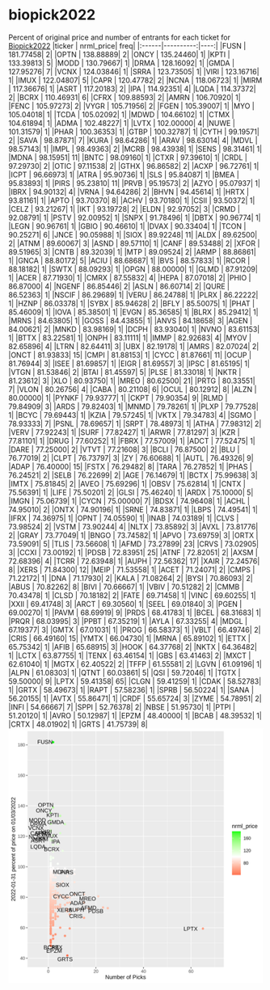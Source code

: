 # biopick2022
Percent of original price and number of entrants for each ticket for [Biopick2022](https://twitter.com/hashtag/Biopick2022)
|ticker | nrml_price| freq|
|:------|----------:|----:|
|FUSN   |  181.77458|    2|
|OPTN   |  138.88889|    2|
|ONCY   |  135.24460|    1|
|KPTI   |  133.39813|    5|
|MODD   |  130.79667|    1|
|DRMA   |  128.16092|    1|
|GMDA   |  127.95276|    7|
|VCNX   |  124.03846|    1|
|SRRA   |  123.73505|    1|
|VIRI   |  123.16716|    1|
|IMUX   |  122.04807|    5|
|CAPR   |  120.47782|    2|
|NCNA   |  118.06723|    1|
|MIRM   |  117.36676|    1|
|ASRT   |  117.20183|    2|
|IPA    |  114.92351|    4|
|LQDA   |  114.37372|    2|
|BCRX   |  110.46931|    6|
|CFRX   |  109.88593|    2|
|AMRN   |  106.70920|    1|
|FENC   |  105.97273|    2|
|VYGR   |  105.71956|    2|
|FGEN   |  105.39007|    1|
|MYO    |  105.04018|    1|
|TCDA   |  105.02092|    1|
|MDWD   |  104.66102|    1|
|CTMX   |  104.61894|    1|
|ADMA   |  102.48227|    1|
|LVTX   |  102.00000|    4|
|NUWE   |  101.31579|    1|
|PHAR   |  100.36353|    1|
|GTBP   |  100.32787|    1|
|CYTH   |   99.19571|    2|
|SAVA   |   98.87871|    7|
|KURA   |   98.64286|    1|
|ARAV   |   98.63014|    4|
|MDVL   |   98.57143|    1|
|IMPL   |   98.49363|    2|
|MCRB   |   98.43938|    1|
|SENS   |   98.31461|    1|
|MDNA   |   98.15951|   11|
|BNTC   |   98.09160|    1|
|CTXR   |   97.39610|    1|
|CRDL   |   97.29730|    2|
|OTIC   |   97.11538|    2|
|GTHX   |   96.86582|    2|
|ACXP   |   96.72761|    1|
|ICPT   |   96.66973|    1|
|ATRA   |   95.90736|    1|
|SLS    |   95.84087|    1|
|BMEA   |   95.83893|    1|
|PIRS   |   95.23810|   11|
|PRVB   |   95.19573|    2|
|AZYO   |   95.07937|    1|
|IBRX   |   94.90132|    4|
|VRNA   |   94.64286|    2|
|BHVN   |   94.45614|    1|
|HRTX   |   93.81161|    1|
|APTO   |   93.70370|    8|
|ACHV   |   93.70180|    1|
|CSII   |   93.50372|    1|
|CELZ   |   93.21267|    1|
|IKT    |   93.19728|    2|
|ELDN   |   92.97052|    3|
|CRMD   |   92.08791|    1|
|PSTV   |   92.00952|    1|
|SNPX   |   91.78496|    1|
|DBTX   |   90.96774|    1|
|LEGN   |   90.96761|    1|
|GBIO   |   90.46610|    1|
|DVAX   |   90.33404|    1|
|TCON   |   90.25271|    6|
|JNCE   |   90.05988|    1|
|SIOX   |   89.92248|   11|
|ALDX   |   89.62500|    2|
|ATNM   |   89.60067|    3|
|ASND   |   89.57110|    1|
|CANF   |   89.53488|    2|
|XFOR   |   89.51965|    3|
|CNTB   |   89.32039|    1|
|MTP    |   89.09524|    2|
|ARMP   |   88.86861|    1|
|GNCA   |   88.80172|    5|
|ACIU   |   88.68687|    1|
|BVS    |   88.57833|    1|
|RCOR   |   88.18182|    1|
|SWTX   |   88.09293|    1|
|OPGN   |   88.00000|    1|
|GLMD   |   87.91209|    1|
|ACER   |   87.71930|    1|
|CMRX   |   87.55832|    4|
|HEPA   |   87.07018|    2|
|PHIO   |   86.87000|    4|
|NGENF  |   86.85446|    2|
|ASLN   |   86.60714|    2|
|QURE   |   86.52363|    1|
|NSCIF  |   86.29689|    1|
|VERU   |   86.24788|    1|
|PLRX   |   86.22222|    1|
|HZNP   |   86.03378|    1|
|SYBX   |   85.94628|    2|
|BFLY   |   85.50075|    1|
|PHAT   |   85.46009|    1|
|IOVA   |   85.38501|    1|
|EVGN   |   85.36585|    1|
|BLRX   |   85.29412|    1|
|MRNS   |   84.63805|    1|
|GOSS   |   84.43855|    1|
|ANVS   |   84.18658|    3|
|AGEN   |   84.00621|    2|
|MNKD   |   83.98169|    1|
|DCPH   |   83.93040|    1|
|NVNO   |   83.61153|    1|
|BTTX   |   83.22581|    1|
|ONPH   |   83.11111|    1|
|IMMP   |   82.92683|    4|
|MYOV   |   82.65896|    4|
|LTRN   |   82.64411|    3|
|UBX    |   82.19178|    1|
|AMRS   |   82.07024|    2|
|ONCT   |   81.93833|   15|
|CMPI   |   81.88153|    1|
|CYCC   |   81.87661|   11|
|OCUP   |   81.76944|    3|
|ISEE   |   81.69857|    1|
|EIGR   |   81.69557|    3|
|IPSC   |   81.65195|    1|
|VTGN   |   81.53846|    2|
|BTAI   |   81.45597|    5|
|PLSE   |   81.33018|    1|
|NKTR   |   81.23612|    3|
|XLO    |   80.93750|    1|
|MREO   |   80.62500|   21|
|PRTG   |   80.33551|    7|
|VLON   |   80.26756|    4|
|CABA   |   80.21108|    6|
|OCUL   |   80.12912|    8|
|ALZN   |   80.00000|    1|
|PYNKF  |   79.93777|    1|
|CKPT   |   79.90354|    9|
|RLMD   |   79.84909|    3|
|ARDS   |   79.82403|    1|
|MNMD   |   79.78261|    1|
|PLXP   |   79.77528|    1|
|BCYC   |   79.69443|    1|
|KZIA   |   79.57245|    1|
|VKTX   |   79.34783|    4|
|SGMO   |   78.93333|    7|
|PSNL   |   78.69657|    1|
|SRPT   |   78.48973|    1|
|ATHA   |   77.98312|    2|
|VERV   |   77.92243|    1|
|SURF   |   77.82427|    1|
|ARWR   |   77.81297|    3|
|KZR    |   77.81101|    1|
|DRUG   |   77.60252|    1|
|FBRX   |   77.57009|    1|
|ADCT   |   77.52475|    1|
|DARE   |   77.25000|    2|
|VTVT   |   77.21608|    3|
|BCLI   |   76.87500|    2|
|BLU    |   76.77019|    2|
|CLPT   |   76.73797|    3|
|ZY     |   76.60688|    1|
|AUTL   |   76.49326|    9|
|ADAP   |   76.40000|   15|
|FSTX   |   76.29482|    8|
|TARA   |   76.27852|    1|
|PHAS   |   76.24521|    2|
|SELB   |   76.22699|    2|
|AGE    |   76.14679|    1|
|BCTX   |   75.99638|    3|
|IMTX   |   75.81845|    2|
|AVEO   |   75.69296|    1|
|OBSV   |   75.62814|    1|
|CNTX   |   75.56391|    1|
|LIFE   |   75.50201|    2|
|GLSI   |   75.46240|    1|
|ARDX   |   75.10000|    5|
|IMGN   |   75.06739|    1|
|CYCN   |   75.00000|    7|
|BDSX   |   74.96408|    1|
|ACHL   |   74.95010|    2|
|ONTX   |   74.90196|    1|
|SRNE   |   74.83871|    1|
|LBPS   |   74.49541|    1|
|IFRX   |   74.36975|    1|
|OPNT   |   74.05590|    1|
|INAB   |   74.03189|    1|
|CLVS   |   73.98524|    2|
|VSTM   |   73.90244|    4|
|NLTX   |   73.85892|    3|
|AVXL   |   73.81776|    2|
|GRAY   |   73.77049|    1|
|BNGO   |   73.74582|    1|
|APVO   |   73.69759|    3|
|ORTX   |   73.59091|    5|
|TLIS   |   73.56608|    1|
|AFMD   |   73.27899|   23|
|CRVS   |   73.02905|    3|
|CCXI   |   73.00192|    1|
|PDSB   |   72.83951|   25|
|ATNF   |   72.82051|    2|
|AXSM   |   72.68396|    4|
|TCRR   |   72.63948|    1|
|AUPH   |   72.56362|   17|
|XAIR   |   72.24576|    8|
|XERS   |   71.84300|   12|
|MEIP   |   71.53558|    1|
|ACET   |   71.24071|    2|
|CMPS   |   71.22172|    1|
|DNA    |   71.17930|    2|
|KALA   |   71.08264|    2|
|BYSI   |   70.86093|    2|
|ABUS   |   70.82262|    8|
|BIVI   |   70.66667|    1|
|VBIV   |   70.51282|    2|
|CMMB   |   70.43478|    1|
|CLSD   |   70.18182|    2|
|FATE   |   69.71458|    1|
|VINC   |   69.60255|    1|
|XXII   |   69.41748|    3|
|ARCT   |   69.30560|    1|
|SEEL   |   69.01840|    3|
|PGEN   |   69.00270|    1|
|PAVM   |   68.69919|    9|
|PRDS   |   68.41783|    1|
|BCEL   |   68.31683|    1|
|PRQR   |   68.03995|    3|
|PPBT   |   67.35219|    1|
|AYLA   |   67.33255|    4|
|MDGL   |   67.19377|    3|
|GMTX   |   67.01031|    1|
|PROG   |   66.58373|    1|
|VBLT   |   66.49746|    2|
|CRIS   |   66.49160|   15|
|YMTX   |   66.04730|    1|
|MRNA   |   65.89102|    1|
|ETTX   |   65.75342|    1|
|AFIB   |   65.68915|    3|
|HOOK   |   64.37768|    2|
|NKTX   |   64.36482|    1|
|LCTX   |   63.87755|    1|
|TENX   |   63.46154|    1|
|GBS    |   63.41463|    2|
|MXCT   |   62.61040|    1|
|MGTX   |   62.40522|    2|
|TFFP   |   61.55581|    2|
|LGVN   |   61.09196|    1|
|ALPN   |   61.08303|    1|
|QTNT   |   60.03861|    5|
|QSI    |   59.72046|    1|
|TGTX   |   59.50000|    9|
|LPTX   |   59.41358|   65|
|CLGN   |   59.41259|    1|
|CDAK   |   58.52783|    1|
|GRTX   |   58.49673|    1|
|RAPT   |   57.58236|    1|
|SPRB   |   56.50224|    1|
|SANA   |   56.20155|    1|
|AVTX   |   55.86471|    1|
|CRDF   |   55.65724|    3|
|ZYME   |   54.78951|    2|
|INFI   |   54.66667|    7|
|SPPI   |   52.76378|    2|
|NBSE   |   51.95730|    1|
|PTPI   |   51.20120|    1|
|AVRO   |   50.12987|    1|
|EPZM   |   48.40000|    1|
|BCAB   |   48.39532|    1|
|CRTX   |   48.01902|    1|
|GRTS   |   41.75739|    8|
![retvspicks](biopicks.png?raw=true)
